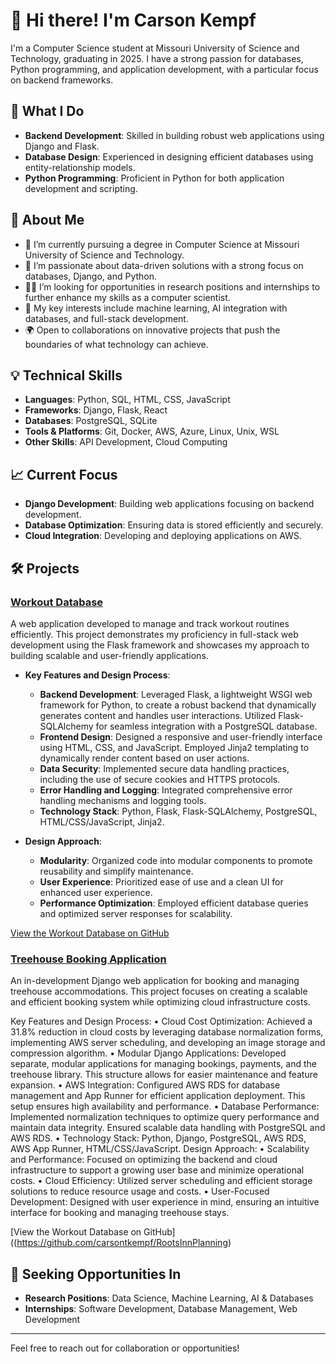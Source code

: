 # 👋 Hi there! I'm Carson Kempf

I'm a Computer Science student at Missouri University of Science and Technology, graduating in 2025. I have a strong passion for databases, Python programming, and application development, with a particular focus on backend frameworks.

## 🌟 What I Do

- **Backend Development**: Skilled in building robust web applications using Django and Flask.
- **Database Design**: Experienced in designing efficient databases using entity-relationship models.
- **Python Programming**: Proficient in Python for both application development and scripting.

## 🌱 About Me

- 🔭 I’m currently pursuing a degree in Computer Science at Missouri University of Science and Technology.
- 🌱 I’m passionate about data-driven solutions with a strong focus on databases, Django, and Python.
- 👨‍💻 I’m looking for opportunities in research positions and internships to further enhance my skills as a computer scientist.
- 🧠 My key interests include machine learning, AI integration with databases, and full-stack development.
- 🌍 Open to collaborations on innovative projects that push the boundaries of what technology can achieve.

## 💡 Technical Skills

- **Languages**: Python, SQL, HTML, CSS, JavaScript
- **Frameworks**: Django, Flask, React
- **Databases**: PostgreSQL, SQLite
- **Tools & Platforms**: Git, Docker, AWS, Azure, Linux, Unix, WSL
- **Other Skills**: API Development, Cloud Computing

## 📈 Current Focus

- **Django Development**: Building web applications focusing on backend development.
- **Database Optimization**: Ensuring data is stored efficiently and securely.
- **Cloud Integration**: Developing and deploying applications on AWS.

## 🛠️ Projects

### [Workout Database](https://github.com/carsontkempf/WorkoutDatabase)

A web application developed to manage and track workout routines efficiently. This project demonstrates my proficiency in full-stack web development using the Flask framework and showcases my approach to building scalable and user-friendly applications.

- **Key Features and Design Process**:
  - **Backend Development**: Leveraged Flask, a lightweight WSGI web framework for Python, to create a robust backend that dynamically generates content and handles user interactions. Utilized Flask-SQLAlchemy for seamless integration with a PostgreSQL database.
  - **Frontend Design**: Designed a responsive and user-friendly interface using HTML, CSS, and JavaScript. Employed Jinja2 templating to dynamically render content based on user actions.
  - **Data Security**: Implemented secure data handling practices, including the use of secure cookies and HTTPS protocols.
  - **Error Handling and Logging**: Integrated comprehensive error handling mechanisms and logging tools.
  - **Technology Stack**: Python, Flask, Flask-SQLAlchemy, PostgreSQL, HTML/CSS/JavaScript, Jinja2.

- **Design Approach**:
  - **Modularity**: Organized code into modular components to promote reusability and simplify maintenance.
  - **User Experience**: Prioritized ease of use and a clean UI for enhanced user experience.
  - **Performance Optimization**: Employed efficient database queries and optimized server responses for scalability.

[View the Workout Database on GitHub](https://github.com/carsontkempf/WorkoutDatabase)

### [Treehouse Booking Application](https://github.com/carsontkempf/RootsInnPlanning)

An in-development Django web application for booking and managing treehouse accommodations. This project focuses on creating a scalable and efficient booking system while optimizing cloud infrastructure costs.

Key Features and Design Process:
	•	Cloud Cost Optimization: Achieved a 31.8% reduction in cloud costs by leveraging database normalization forms, implementing AWS server scheduling, and developing an image storage and compression algorithm.
	•	Modular Django Applications: Developed separate, modular applications for managing bookings, payments, and the treehouse library. This structure allows for easier maintenance and feature expansion.
	•	AWS Integration: Configured AWS RDS for database management and App Runner for efficient application deployment. This setup ensures high availability and performance.
	•	Database Performance: Implemented normalization techniques to optimize query performance and maintain data integrity. Ensured scalable data handling with PostgreSQL and AWS RDS.
	•	Technology Stack: Python, Django, PostgreSQL, AWS RDS, AWS App Runner, HTML/CSS/JavaScript.
Design Approach:
	•	Scalability and Performance: Focused on optimizing the backend and cloud infrastructure to support a growing user base and minimize operational costs.
	•	Cloud Efficiency: Utilized server scheduling and efficient storage solutions to reduce resource usage and costs.
	•	User-Focused Development: Designed with user experience in mind, ensuring an intuitive interface for booking and managing treehouse stays.

[View the Workout Database on GitHub]((https://github.com/carsontkempf/RootsInnPlanning)


## 🎯 Seeking Opportunities In

- **Research Positions**: Data Science, Machine Learning, AI & Databases
- **Internships**: Software Development, Database Management, Web Development

---

Feel free to reach out for collaboration or opportunities!


